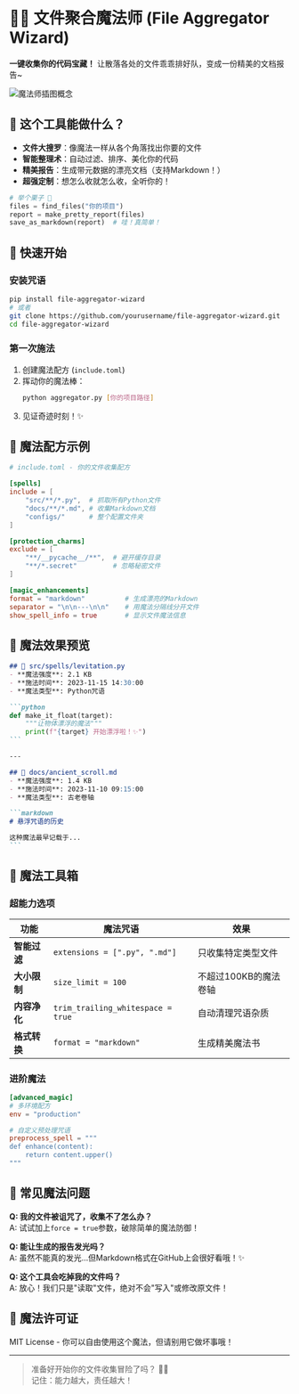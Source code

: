 # 📂✨ 文件聚合魔法师 (File Aggregator Wizard) 

**一键收集你的代码宝藏！** 让散落各处的文件乖乖排好队，变成一份精美的文档报告~

![魔法师插图概念](https://via.placeholder.com/800x400.png/0077B5/FFFFFF?text=File+Aggregator+Wizard)

## 🎩 这个工具能做什么？

- **文件大搜罗**：像魔法一样从各个角落找出你要的文件
- **智能整理术**：自动过滤、排序、美化你的代码
- **精美报告**：生成带元数据的漂亮文档（支持Markdown！）
- **超强定制**：想怎么收就怎么收，全听你的！

```python
# 举个栗子 🌰
files = find_files("你的项目")
report = make_pretty_report(files)
save_as_markdown(report)  # 哇！真简单！
```

## 🚀 快速开始

### 安装咒语

```bash
pip install file-aggregator-wizard
# 或者
git clone https://github.com/yourusername/file-aggregator-wizard.git
cd file-aggregator-wizard
```

### 第一次施法

1. 创建魔法配方 (`include.toml`)
2. 挥动你的魔法棒：
   ```bash
   python aggregator.py [你的项目路径]
   ```
3. 见证奇迹时刻！✨

## 🔮 魔法配方示例

```toml
# include.toml - 你的文件收集配方

[spells]
include = [
    "src/**/*.py",  # 抓取所有Python文件
    "docs/**/*.md", # 收集Markdown文档
    "configs/"      # 整个配置文件夹
]

[protection_charms]
exclude = [
    "**/__pycache__/**",  # 避开缓存目录
    "**/*.secret"         # 忽略秘密文件
]

[magic_enhancements]
format = "markdown"          # 生成漂亮的Markdown
separator = "\n\n---\n\n"    # 用魔法分隔线分开文件
show_spell_info = true       # 显示文件魔法信息
```

## 🌈 魔法效果预览

````markdown
## 🧙 src/spells/levitation.py
- **魔法强度**: 2.1 KB 
- **施法时间**: 2023-11-15 14:30:00
- **魔法类型**: Python咒语

```python
def make_it_float(target):
    """让物体漂浮的魔法"""
    print(f"{target} 开始漂浮啦！✨")
```

---

## 📜 docs/ancient_scroll.md
- **魔法强度**: 1.4 KB
- **施法时间**: 2023-11-10 09:15:00  
- **魔法类型**: 古老卷轴

```markdown
# 悬浮咒语的历史

这种魔法最早记载于...
```
````

## 🧰 魔法工具箱

### 超能力选项

| 功能 | 魔法咒语 | 效果 |
|------|----------|------|
| **智能过滤** | `extensions = [".py", ".md"]` | 只收集特定类型文件 |
| **大小限制** | `size_limit = 100` | 不超过100KB的魔法卷轴 |
| **内容净化** | `trim_trailing_whitespace = true` | 自动清理咒语杂质 |
| **格式转换** | `format = "markdown"` | 生成精美魔法书 |

### 进阶魔法

```toml
[advanced_magic]
# 多环境配方
env = "production"

# 自定义预处理咒语
preprocess_spell = """
def enhance(content):
    return content.upper()
"""
```

## 🤔 常见魔法问题

**Q: 我的文件被诅咒了，收集不了怎么办？**  
A: 试试加上`force = true`参数，破除简单的魔法防御！

**Q: 能让生成的报告发光吗？**  
A: 虽然不能真的发光...但Markdown格式在GitHub上会很好看哦！✨

**Q: 这个工具会吃掉我的文件吗？**  
A: 放心！我们只是"读取"文件，绝对不会"写入"或修改原文件！

## 📜 魔法许可证

MIT License - 你可以自由使用这个魔法，但请别用它做坏事哦！

---

> 准备好开始你的文件收集冒险了吗？ 🧙✨  
> 记住：能力越大，责任越大！
